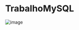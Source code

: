 # TrabalhoMySQL
![image](https://user-images.githubusercontent.com/86812071/211947774-c13b8739-289c-4e2f-b401-550bcac070ad.png)
